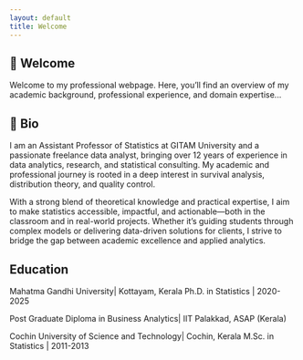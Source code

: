 ```yaml
---
layout: default
title: Welcome
---
```


## 👋 Welcome

Welcome to my professional webpage. Here, you’ll find an overview of my academic background, professional experience, and domain expertise...

## 👤 Bio

I am an Assistant Professor of Statistics at GITAM University and a passionate freelance data analyst, bringing over 12 years of experience in data analytics, research, and statistical consulting. My academic and professional journey is rooted in a deep interest in survival analysis, distribution theory, and quality control.

With a strong blend of theoretical knowledge and practical expertise, I aim to make statistics accessible, impactful, and actionable—both in the classroom and in real-world projects. Whether it’s guiding students through complex models or delivering data-driven solutions for clients, I strive to bridge the gap between academic excellence and applied analytics.

## Education

Mahatma Gandhi University| Kottayam, Kerala
Ph.D. in Statistics | 2020-2025

Post Graduate Diploma in Business Analytics| IIT Palakkad, ASAP (Kerala)

Cochin University of Science and Technology| Cochin, Kerala
M.Sc. in Statistics | 2011-2013

